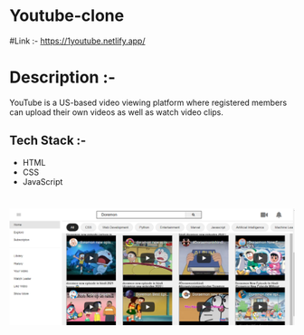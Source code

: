 # Youtube-clone 
#Link :- https://1youtube.netlify.app/
# Description :-
 YouTube is a US-based video viewing platform where registered members can upload their own videos as well as watch video clips. 
## Tech Stack :- 
- HTML
- CSS
- JavaScript

# <img src="https://github.com/sgovind158/WheaterApp/blob/main/image/youtubeclone.png?raw=true" alt="">


